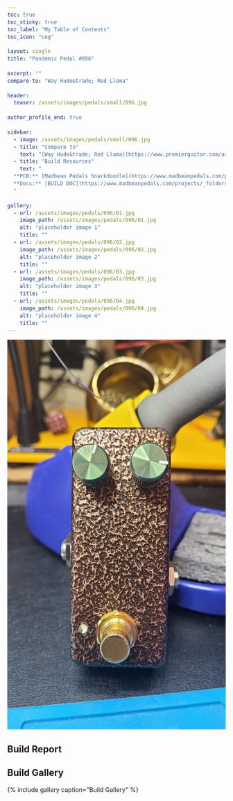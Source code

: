 ```yaml
---
toc: true
toc_sticky: true
toc_label: "My Table of Contents"
toc_icon: "cog"

layout: single
title: "Pandemic Pedal #096"

excerpt: ""
compare-to: "Way Hude&trade; Red Llama"

header:
  teaser: /assets/images/pedals/small/096.jpg

author_profile_end: true

sidebar:
  - image: /assets/images/pedals/small/096.jpg
  - title: "Compare to"
    text: "[Way Hude&trade; Red Llama](https://www.premierguitar.com/articles/Way_Huge_Red_Llama_Overdrive_MkII_Pedal_Review)"
  - title: "Build Resources"
    text: "
  **PCB:** [Madbean Pedals Snarkdoodle](https://www.madbeanpedals.com/projects/index.html)<br>
  **Docs:** [BUILD DOC](https://www.madbeanpedals.com/projects/_folders/1590A/docs/Snarkdoodle2019.zip)
  "

gallery:
  - url: /assets/images/pedals/096/01.jpg
    image_path: /assets/images/pedals/096/01.jpg
    alt: "placeholder image 1"
    title: ""
  - url: /assets/images/pedals/096/02.jpg
    image_path: /assets/images/pedals/096/02.jpg
    alt: "placeholder image 2"
    title: ""
  - url: /assets/images/pedals/096/03.jpg
    image_path: /assets/images/pedals/096/03.jpg
    alt: "placeholder image 3"
    title: ""
  - url: /assets/images/pedals/096/04.jpg
    image_path: /assets/images/pedals/096/04.jpg
    alt: "placeholder image 4"
    title: ""
---
```


[![header](/assets/images/pedals/096.jpg)](/assets/images/pedals/096.jpg)



## Build Report ##



## Build Gallery ##

{% include gallery caption="Build Gallery" %}